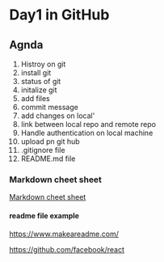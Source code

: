 # Day1 in GitHub
## Agnda
1. Histroy on git 
2. install git
3. status of git
4. initalize git
5. add files
6. commit message
7. add changes on local'
8. link between local repo and remote repo
9. Handle authentication on local machine
10. upload pn git hub
11. .gitignore file
12. README.md file 

###  Markdown cheet sheet

[Markdown cheet sheet](https://www.markdownguide.org/cheat-sheet/)

#### readme file example
https://www.makeareadme.com/

https://github.com/facebook/react